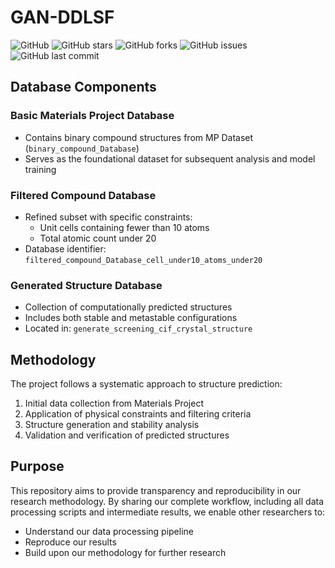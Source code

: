 # GAN-DDLSF

![GitHub](https://img.shields.io/github/license/yourusername/GAN-DDLSF)
![GitHub stars](https://img.shields.io/github/stars/yourusername/GAN-DDLSF?style=social)
![GitHub forks](https://img.shields.io/github/forks/yourusername/GAN-DDLSF?style=social)
![GitHub issues](https://img.shields.io/github/issues/yourusername/GAN-DDLSF)
![GitHub last commit](https://img.shields.io/github/last-commit/yourusername/GAN-DDLSF)

## Database Components

### Basic Materials Project Database
- Contains binary compound structures from MP Dataset (`binary_compound_Database`)
- Serves as the foundational dataset for subsequent analysis and model training

### Filtered Compound Database
- Refined subset with specific constraints:
  - Unit cells containing fewer than 10 atoms
  - Total atomic count under 20
- Database identifier: `filtered_compound_Database_cell_under10_atoms_under20`

### Generated Structure Database
- Collection of computationally predicted structures
- Includes both stable and metastable configurations
- Located in: `generate_screening_cif_crystal_structure`

## Methodology

The project follows a systematic approach to structure prediction:
1. Initial data collection from Materials Project
2. Application of physical constraints and filtering criteria
3. Structure generation and stability analysis
4. Validation and verification of predicted structures

## Purpose

This repository aims to provide transparency and reproducibility in our research methodology. By sharing our complete workflow, including all data processing scripts and intermediate results, we enable other researchers to:
- Understand our data processing pipeline
- Reproduce our results
- Build upon our methodology for further research
